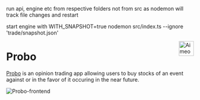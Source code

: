 run api, engine etc from respective folders not from src as nodemon will track file changes and restart

start engine with WITH_SNAPSHOT=true nodemon src/index.ts --ignore 'trade/snapshot.json'

<a href="https://aimeos.org/">
    <img src="https://github.com/Shubhamxshah/probo/blob/main/frontend/public/probo.avif") alt="Aimeos logo" title="Aimeos" align="right" height="40" />
</a>

# Probo

[Probo](http://probo.shubhamxshah.xyz) is an opinion trading app allowing users to buy stocks of an event against or in the favor of it occuring in the near future.

![Probo-frontend](https://github.com/Shubhamxshah/probo/blob/main/frontend/public/probo-logo.png)
